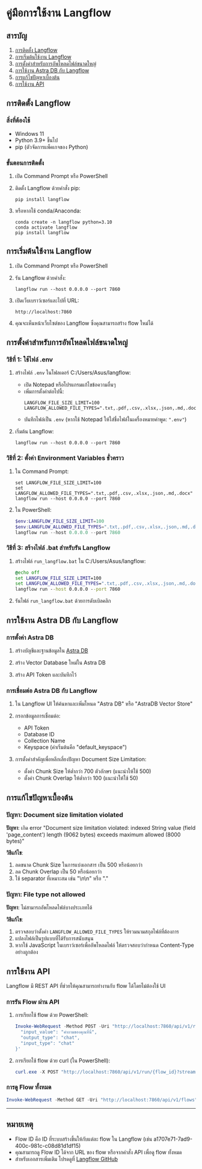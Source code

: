 # คู่มือการใช้งาน Langflow

## สารบัญ
1. [การติดตั้ง Langflow](#การติดตั้ง-langflow)
2. [การเริ่มต้นใช้งาน Langflow](#การเริ่มต้นใช้งาน-langflow)
3. [การตั้งค่าสำหรับการอัพโหลดไฟล์ขนาดใหญ่](#การตั้งค่าสำหรับการอัพโหลดไฟล์ขนาดใหญ่)
4. [การใช้งาน Astra DB กับ Langflow](#การใช้งาน-astra-db-กับ-langflow)
5. [การแก้ไขปัญหาเบื้องต้น](#การแก้ไขปัญหาเบื้องต้น)
6. [การใช้งาน API](#การใช้งาน-api)

## การติดตั้ง Langflow

### สิ่งที่ต้องใช้
- Windows 11
- Python 3.9+ ขึ้นไป
- pip (ตัวจัดการแพ็คเกจของ Python)

### ขั้นตอนการติดตั้ง

1. เปิด Command Prompt หรือ PowerShell

2. ติดตั้ง Langflow ด้วยคำสั่ง pip:
   ```
   pip install langflow
   ```

3. หรือหากใช้ conda/Anaconda:
   ```
   conda create -n langflow python=3.10
   conda activate langflow
   pip install langflow
   ```

## การเริ่มต้นใช้งาน Langflow

1. เปิด Command Prompt หรือ PowerShell

2. รัน Langflow ด้วยคำสั่ง:
   ```
   langflow run --host 0.0.0.0 --port 7860
   ```

3. เปิดเว็บเบราว์เซอร์และไปที่ URL:
   ```
   http://localhost:7860
   ```

4. คุณจะเห็นหน้าเว็บไซต์ของ Langflow ซึ่งคุณสามารถสร้าง flow ใหม่ได้

## การตั้งค่าสำหรับการอัพโหลดไฟล์ขนาดใหญ่

### วิธีที่ 1: ใช้ไฟล์ .env

1. สร้างไฟล์ `.env` ในโฟลเดอร์ C:/Users/Asus/langflow:
   - เปิด Notepad หรือโปรแกรมแก้ไขข้อความอื่นๆ
   - เพิ่มการตั้งค่าต่อไปนี้:
     ```
     LANGFLOW_FILE_SIZE_LIMIT=100
     LANGFLOW_ALLOWED_FILE_TYPES=".txt,.pdf,.csv,.xlsx,.json,.md,.docx"
     ```
   - บันทึกไฟล์เป็น `.env` (หากใช้ Notepad ให้ใส่ชื่อไฟล์ในเครื่องหมายคำพูด: `".env"`)

2. เริ่มต้น Langflow:
   ```
   langflow run --host 0.0.0.0 --port 7860
   ```

### วิธีที่ 2: ตั้งค่า Environment Variables ชั่วคราว

1. ใน Command Prompt:
   ```
   set LANGFLOW_FILE_SIZE_LIMIT=100
   set LANGFLOW_ALLOWED_FILE_TYPES=".txt,.pdf,.csv,.xlsx,.json,.md,.docx"
   langflow run --host 0.0.0.0 --port 7860
   ```

2. ใน PowerShell:
   ```powershell
   $env:LANGFLOW_FILE_SIZE_LIMIT=100
   $env:LANGFLOW_ALLOWED_FILE_TYPES=".txt,.pdf,.csv,.xlsx,.json,.md,.docx"
   langflow run --host 0.0.0.0 --port 7860
   ```

### วิธีที่ 3: สร้างไฟล์ .bat สำหรับรัน Langflow

1. สร้างไฟล์ `run_langflow.bat` ใน C:/Users/Asus/langflow:
   ```bat
   @echo off
   set LANGFLOW_FILE_SIZE_LIMIT=100
   set LANGFLOW_ALLOWED_FILE_TYPES=".txt,.pdf,.csv,.xlsx,.json,.md,.docx"
   langflow run --host 0.0.0.0 --port 7860
   ```

2. รันไฟล์ `run_langflow.bat` ด้วยการดับเบิลคลิก

## การใช้งาน Astra DB กับ Langflow

### การตั้งค่า Astra DB

1. สร้างบัญชีและฐานข้อมูลใน [Astra DB](https://astra.datastax.com/)

2. สร้าง Vector Database ใหม่ใน Astra DB

3. สร้าง API Token และบันทึกไว้

### การเชื่อมต่อ Astra DB กับ Langflow

1. ใน Langflow UI ให้ค้นหาและเพิ่มโหนด "Astra DB" หรือ "AstraDB Vector Store"

2. กรอกข้อมูลการเชื่อมต่อ:
   - API Token
   - Database ID
   - Collection Name
   - Keyspace (ค่าเริ่มต้นคือ "default_keyspace")

3. การตั้งค่าสำคัญเพื่อหลีกเลี่ยงปัญหา Document Size Limitation:
   - ตั้งค่า Chunk Size ให้ต่ำกว่า 700 ตัวอักษร (แนะนำให้ใช้ 500)
   - ตั้งค่า Chunk Overlap ให้ต่ำกว่า 100 (แนะนำให้ใช้ 50)

## การแก้ไขปัญหาเบื้องต้น

### ปัญหา: Document size limitation violated

**ปัญหา**: เกิด error "Document size limitation violated: indexed String value (field 'page_content') length (9062 bytes) exceeds maximum allowed (8000 bytes)"

**วิธีแก้ไข**:
1. ลดขนาด Chunk Size ในการแบ่งเอกสาร เป็น 500 หรือน้อยกว่า
2. ลด Chunk Overlap เป็น 50 หรือน้อยกว่า
3. ใช้ separator ที่เหมาะสม เช่น "\n\n" หรือ "."

### ปัญหา: File type not allowed

**ปัญหา**: ไม่สามารถอัพโหลดไฟล์บางประเภทได้

**วิธีแก้ไข**:
1. ตรวจสอบว่าตั้งค่า `LANGFLOW_ALLOWED_FILE_TYPES` ให้รวมนามสกุลไฟล์ที่ต้องการ
2. แปลงไฟล์เป็นรูปแบบที่ได้รับการสนับสนุน
3. หากใช้ JavaScript ในเบราว์เซอร์เพื่ออัพโหลดไฟล์ ให้ตรวจสอบว่ากำหนด Content-Type อย่างถูกต้อง

## การใช้งาน API

Langflow มี REST API ที่ช่วยให้คุณสามารถทำงานกับ flow ได้โดยไม่ต้องใช้ UI

### การรัน Flow ผ่าน API

1. การเรียกใช้ flow ด้วย PowerShell:
   ```powershell
   Invoke-WebRequest -Method POST -Uri "http://localhost:7860/api/v1/run/{flow_id}?stream=false" -ContentType "application/json" -Body '{
     "input_value": "คำถามของคุณที่นี่",
     "output_type": "chat",
     "input_type": "chat"
   }'
   ```

2. การเรียกใช้ flow ด้วย curl (ใน PowerShell):
   ```powershell
   curl.exe -X POST "http://localhost:7860/api/v1/run/{flow_id}?stream=false" -H "Content-Type: application/json" -d "{\"input_value\":\"คำถามของคุณที่นี่\",\"output_type\":\"chat\",\"input_type\":\"chat\"}"
   ```

### การดู Flow ทั้งหมด

```powershell
Invoke-WebRequest -Method GET -Uri "http://localhost:7860/api/v1/flows"
```

---

## หมายเหตุ

- Flow ID คือ ID ที่ระบบสร้างขึ้นให้กับแต่ละ flow ใน Langflow (เช่น a1707e71-7ad9-400c-981c-c08d81d1df15)
- คุณสามารถดู Flow ID ได้จาก URL ของ flow หรือจากคำสั่ง API เพื่อดู flow ทั้งหมด
- สำหรับเอกสารเพิ่มเติม โปรดดูที่ [Langflow GitHub](https://github.com/langflow-ai/langflow)
